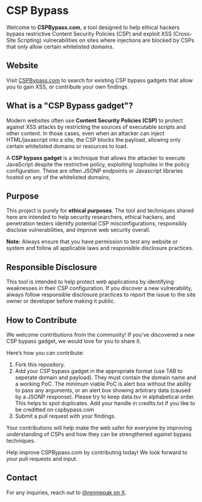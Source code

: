 # CSP Bypass

Welcome to **CSPBypass.com**, a tool designed to help ethical hackers bypass restrictive Content Security Policies (CSP) and exploit XSS (Cross-Site Scripting) vulnerabilities on sites where injections are blocked by CSPs that only allow certain whitelisted domains.

## Website

Visit [CSPBypass.com](https://cspbypass.com) to search for existing CSP bypass gadgets that allow you to gain XSS, or contribute your own findings.

## What is a "CSP Bypass gadget"?

Modern websites often use **Content Security Policies (CSP)** to protect against XSS attacks by restricting the sources of executable scripts and other content. In those cases, even when an attacker can inject HTML/javascript into a site, the CSP blocks the payload, allowing only certain whitelisted domains or resources to load.

A **CSP bypass gadget** is a technique that allows the attacker to execute JavaScript despite the restrictive policy, exploiting loopholes in the policy configuration. These are often JSONP endpoints or Javascript libraries hosted on any of the whitelisted domains,

## Purpose

This project is purely for **ethical purposes**. The tool and techniques shared here are intended to help security researchers, ethical hackers, and penetration testers identify potential CSP misconfigurations, responsibly disclose vulnerabilities, and improve web security overall.

**Note:** Always ensure that you have permission to test any website or system and follow all applicable laws and responsible disclosure practices. 

## Responsible Disclosure

This tool is intended to help protect web applications by identifying weaknesses in their CSP configuration. If you discover a new vulnerability, always follow responsible disclosure practices to report the issue to the site owner or developer before making it public.

## How to Contribute

We welcome contributions from the community! If you've discovered a new CSP bypass gadget, we would love for you to share it.

Here’s how you can contribute:
1. Fork this repository.
2. Add your CSP bypass gadget in the appropriate format (use TAB to seperate domain and payload). They must contain the domain name and a working PoC. The minimum viable PoC is alert box without the ability to pass any arguments, or an alert box showing arbitrary data (caused by a JSONP response). Please try to keep data.tsv in alphabetical order. This helps to spot duplicates. Add your handle in credits.txt if you like to be creditted on cspbypass.com
3. Submit a pull request with your findings.

Your contributions will help make the web safer for everyone by improving understanding of CSPs and how they can be strengthened against bypass techniques.

Help improve CSPBypass.com by contributing today! We look forward to your pull requests and input.

## Contact

For any inquiries, reach out to [@renniepak on X](https://x.com/renniepak).


